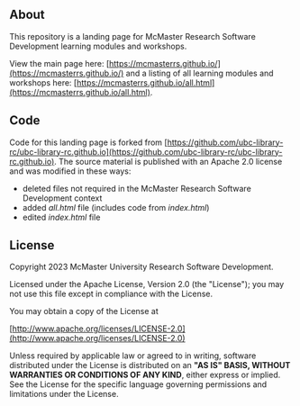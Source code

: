 ## About

This repository is a landing page for McMaster Research Software Development learning modules and workshops.  

View the main page here: [https://mcmasterrs.github.io/](https://mcmasterrs.github.io/) and a listing of all learning modules and workshops here: [https://mcmasterrs.github.io/all.html](https://mcmasterrs.github.io/all.html).  

## Code

Code for this landing page is forked from [https://github.com/ubc-library-rc/ubc-library-rc.github.io](https://github.com/ubc-library-rc/ubc-library-rc.github.io). The source material is published with an Apache 2.0 license and was modified in these ways:  

- deleted files not required in the McMaster Research Software Development context
- added *all.html* file (includes code from *index.html*) 
- edited *index.html* file

## License

Copyright 2023 McMaster University Research Software Development.  

Licensed under the Apache License, Version 2.0 (the "License"); you may not use this file except in compliance with the License.  

You may obtain a copy of the License at  

[http://www.apache.org/licenses/LICENSE-2.0](http://www.apache.org/licenses/LICENSE-2.0)

Unless required by applicable law or agreed to in writing, software distributed under the License is distributed on an **"AS IS" BASIS, WITHOUT WARRANTIES OR CONDITIONS OF ANY KIND**, either express or implied. See the License for the specific language governing permissions and limitations under the License.  
